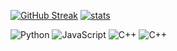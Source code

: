 [![GitHub Streak](https://streak-stats.demolab.com/?user=thomas1908)](https://git.io/streak-stats)
[![stats](https://github-readme-stats.vercel.app/api/top-langs/?username=thomas1908&layout=donut)](https://github.com/anuraghazra/github-readme-stats)

![Python](https://img.shields.io/badge/Python-Advanced-blue)
![JavaScript](https://img.shields.io/badge/JavaScript-Advanced-yellow)
![C++](https://img.shields.io/badge/C++-Advanced-red)
![C++](https://img.shields.io/badge/C-Advanced-red)
